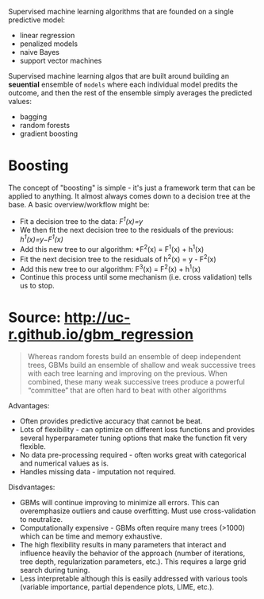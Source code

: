 Supervised machine learning algorithms that are founded on a single predictive model:
* linear regression
* penalized models
* naive Bayes
* support vector machines

Supervised machine learning algos that are built around building an **seuential** ensemble of `models` where each individual model predits the outcome, and then the rest of the ensemble simply averages the predicted values:
* bagging
* random forests
* gradient boosting 

# Boosting
The concept of "boosting" is simple - it's just a framework term that can be applied to anything. It almost always comes down to a decision tree at the base. A basic overview/workflow might be:
* Fit a decision tree to the data: *F<sup>1</sup>(x)=y*
* We then fit the next decision tree to the residuals of the previous: *h<sup>1</sup>(x)=y−F<sup>1</sup>(x)*
* Add this new tree to our algorithm: *F<sup>2</sup>(x) = F<sup>1</sup>(x) + h<sup>1</sup>(x)
* Fit the next decision tree to the residuals of h<sup>2</sup>(x) = y - F<sup>2</sup>(x)
* Add this new tree to our algorithm: F<sup>3</sup>(x) = F<sup>2</sup>(x) + h<sup>1</sup>(x)
* Continue this process until some mechanism (i.e. cross validation) tells us to stop.



# Source: http://uc-r.github.io/gbm_regression
> Whereas random forests build an ensemble of deep independent trees, GBMs build an ensemble of shallow and weak successive trees with each tree learning and improving on the previous. When combined, these many weak successive trees produce a powerful “committee” that are often hard to beat with other algorithms

Advantages:
* Often provides predictive accuracy that cannot be beat.
* Lots of flexibility - can optimize on different loss functions and provides several hyperparameter tuning options that make the function fit very flexible.
* No data pre-processing required - often works great with categorical and numerical values as is.
* Handles missing data - imputation not required.

Disdvantages:
* GBMs will continue improving to minimize all errors. This can overemphasize outliers and cause overfitting. Must use cross-validation to neutralize.
* Computationally expensive - GBMs often require many trees (>1000) which can be time and memory exhaustive.
* The high flexibility results in many parameters that interact and influence heavily the behavior of the approach (number of iterations, tree depth, regularization parameters, etc.). This requires a large grid search during tuning.
* Less interpretable although this is easily addressed with various tools (variable importance, partial dependence plots, LIME, etc.).
